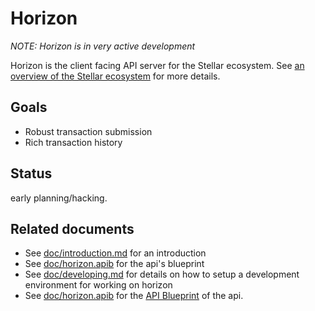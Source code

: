 # Horizon

*NOTE: Horizon is in very active development*

Horizon is the client facing API server for the Stellar ecosystem.  See [an overview of the Stellar ecosystem](TODO) for more details.

## Goals

- Robust transaction submission
- Rich transaction history

## Status

early planning/hacking.

## Related documents

- See [doc/introduction.md](doc/introduction.md) for an introduction
- See [doc/horizon.apib](doc/horizon.apib) for the api's blueprint
- See [doc/developing.md](doc/developing.md) for details on how to setup a development environment for working on horizon
- See [doc/horizon.apib](doc/horizon.apib) for the [API Blueprint](https://apiblueprint.org/) of the api.

